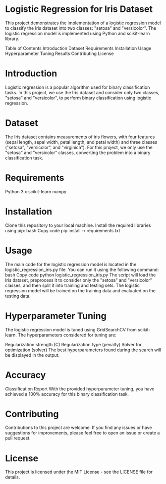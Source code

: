 # Logistic Regression for Iris Dataset
This project demonstrates the implementation of a logistic regression model to classify the Iris dataset into two classes: "setosa" and "versicolor". The logistic regression model is implemented using Python and scikit-learn library.

Table of Contents
Introduction
Dataset
Requirements
Installation
Usage
Hyperparameter Tuning
Results
Contributing
License
# Introduction
Logistic regression is a popular algorithm used for binary classification tasks. In this project, we use the Iris dataset and consider only two classes, "setosa" and "versicolor", to perform binary classification using logistic regression.

# Dataset
The Iris dataset contains measurements of iris flowers, with four features (sepal length, sepal width, petal length, and petal width) and three classes ("setosa", "versicolor", and "virginica"). For this project, we only use the "setosa" and "versicolor" classes, converting the problem into a binary classification task.

# Requirements
Python 3.x
scikit-learn
numpy
# Installation
Clone this repository to your local machine.
Install the required libraries using pip:
bash
Copy code
pip install -r requirements.txt
# Usage
The main code for the logistic regression model is located in the logistic_regression_iris.py file. You can run it using the following command:
bash
Copy code
python logistic_regression_iris.py
The script will load the Iris dataset, preprocess it to consider only the "setosa" and "versicolor" classes, and then split it into training and testing sets. The logistic regression model will be trained on the training data and evaluated on the testing data.
# Hyperparameter Tuning
The logistic regression model is tuned using GridSearchCV from scikit-learn. The hyperparameters considered for tuning are:

Regularization strength (C)
Regularization type (penalty)
Solver for optimization (solver)
The best hyperparameters found during the search will be displayed in the output.

# Accuracy
Classification Report
With the provided hyperparameter tuning, you have achieved a 100% accuracy for this binary classification task.

# Contributing
Contributions to this project are welcome. If you find any issues or have suggestions for improvements, please feel free to open an issue or create a pull request.

# License
This project is licensed under the MIT License - see the LICENSE file for details.





